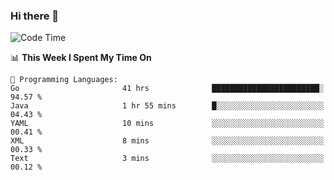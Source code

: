 ### Hi there 👋

<!--
**CrazyCollin/crazycollin** is a ✨ _special_ ✨ repository because its `README.md` (this file) appears on your GitHub profile.

Here are some ideas to get you started:

- 🔭 I’m currently working on ...
- 🌱 I’m currently learning ...
- 👯 I’m looking to collaborate on ...
- 🤔 I’m looking for help with ...
- 💬 Ask me about ...
- 📫 How to reach me: ...
- 😄 Pronouns: ...
- ⚡ Fun fact: ...
-->

<!--START_SECTION:waka-->
![Code Time](http://img.shields.io/badge/Code%20Time-1%2C461%20hrs%2020%20mins-blue)

📊 **This Week I Spent My Time On** 

```text
💬 Programming Languages: 
Go                       41 hrs              ████████████████████████░   94.57 % 
Java                     1 hr 55 mins        █░░░░░░░░░░░░░░░░░░░░░░░░   04.43 % 
YAML                     10 mins             ░░░░░░░░░░░░░░░░░░░░░░░░░   00.41 % 
XML                      8 mins              ░░░░░░░░░░░░░░░░░░░░░░░░░   00.33 % 
Text                     3 mins              ░░░░░░░░░░░░░░░░░░░░░░░░░   00.12 % 
```


<!--END_SECTION:waka-->

